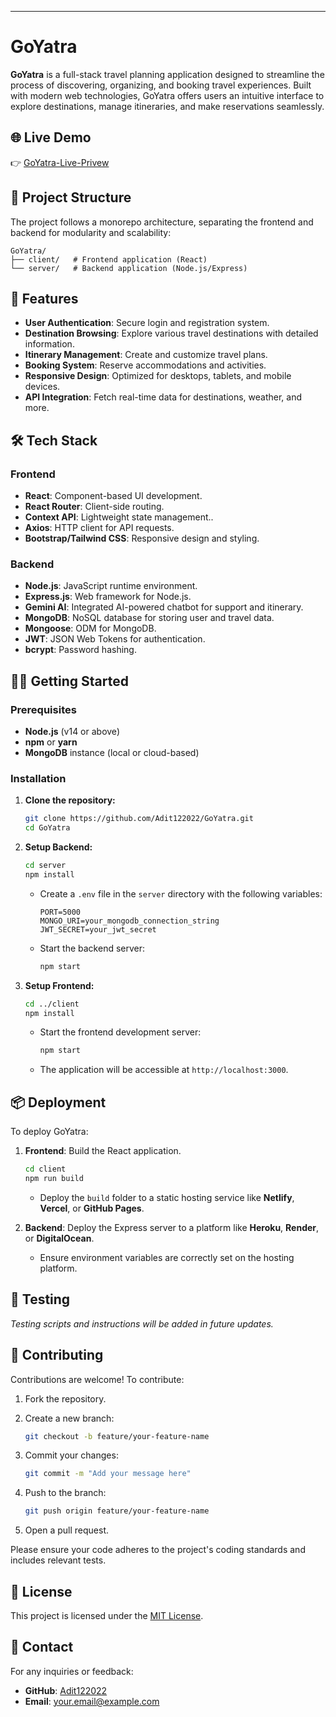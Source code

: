 ---

# GoYatra

**GoYatra** is a full-stack travel planning application designed to streamline the process of discovering, organizing, and booking travel experiences. Built with modern web technologies, GoYatra offers users an intuitive interface to explore destinations, manage itineraries, and make reservations seamlessly.

## 🌐 Live Demo

👉 [GoYatra-Live-Privew](https://github.com/Adit122022/GoYatra)


## 📁 Project Structure

The project follows a monorepo architecture, separating the frontend and backend for modularity and scalability:

```
GoYatra/
├── client/   # Frontend application (React)
└── server/   # Backend application (Node.js/Express)
```

## 🚀 Features

* **User Authentication**: Secure login and registration system.
* **Destination Browsing**: Explore various travel destinations with detailed information.
* **Itinerary Management**: Create and customize travel plans.
* **Booking System**: Reserve accommodations and activities.
* **Responsive Design**: Optimized for desktops, tablets, and mobile devices.
* **API Integration**: Fetch real-time data for destinations, weather, and more.

## 🛠️ Tech Stack

### Frontend

* **React**: Component-based UI development.
* **React Router**: Client-side routing.
* **Context API**: Lightweight state management..
* **Axios**: HTTP client for API requests.
* **Bootstrap/Tailwind CSS**: Responsive design and styling.

### Backend

* **Node.js**: JavaScript runtime environment.
* **Express.js**: Web framework for Node.js.
* **Gemini AI**: Integrated AI-powered chatbot for support and itinerary.
* **MongoDB**: NoSQL database for storing user and travel data.
* **Mongoose**: ODM for MongoDB.
* **JWT**: JSON Web Tokens for authentication.
* **bcrypt**: Password hashing.

## 🧑‍💻 Getting Started

### Prerequisites

* **Node.js** (v14 or above)
* **npm** or **yarn**
* **MongoDB** instance (local or cloud-based)

### Installation

1. **Clone the repository:**

   ```bash
   git clone https://github.com/Adit122022/GoYatra.git
   cd GoYatra
   ```

2. **Setup Backend:**

   ```bash
   cd server
   npm install
   ```

   * Create a `.env` file in the `server` directory with the following variables:

     ```
     PORT=5000
     MONGO_URI=your_mongodb_connection_string
     JWT_SECRET=your_jwt_secret
     ```

   * Start the backend server:

     ```bash
     npm start
     ```

3. **Setup Frontend:**

   ```bash
   cd ../client
   npm install
   ```

   * Start the frontend development server:

     ```bash
     npm start
     ```

   * The application will be accessible at `http://localhost:3000`.

## 📦 Deployment

To deploy GoYatra:

1. **Frontend**: Build the React application.

   ```bash
   cd client
   npm run build
   ```

   * Deploy the `build` folder to a static hosting service like **Netlify**, **Vercel**, or **GitHub Pages**.

2. **Backend**: Deploy the Express server to a platform like **Heroku**, **Render**, or **DigitalOcean**.

   * Ensure environment variables are correctly set on the hosting platform.

## 🧪 Testing

*Testing scripts and instructions will be added in future updates.*

## 🤝 Contributing

Contributions are welcome! To contribute:

1. Fork the repository.

2. Create a new branch:

   ```bash
   git checkout -b feature/your-feature-name
   ```

3. Commit your changes:

   ```bash
   git commit -m "Add your message here"
   ```

4. Push to the branch:

   ```bash
   git push origin feature/your-feature-name
   ```

5. Open a pull request.

Please ensure your code adheres to the project's coding standards and includes relevant tests.

## 📄 License

This project is licensed under the [MIT License](LICENSE).

## 📧 Contact

For any inquiries or feedback:

* **GitHub**: [Adit122022](https://github.com/Adit122022)
* **Email**: [your.email@example.com](mailto:your.email@example.com)

```
